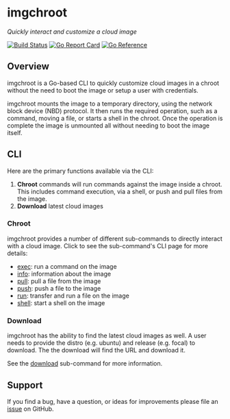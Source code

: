 # imgchroot

*Quickly interact and customize a cloud image*

[![Build Status](https://travis-ci.org/powersj/imgchroot.svg?branch=master)](https://travis-ci.org/powersj/imgchroot/) [![Go Report Card](https://goreportcard.com/badge/github.com/powersj/imgchroot)](https://goreportcard.com/report/github.com/powersj/imgchroot) [![Go Reference](https://pkg.go.dev/badge/github.com/powersj/imgchroot.svg)](https://pkg.go.dev/github.com/powersj/imgchroot)

## Overview

imgchroot is a Go-based CLI to quickly customize cloud images in a chroot
without the need to boot the image or setup a user with credentials.

imgchroot mounts the image to a temporary directory, using the network
block device (NBD) protocol. It then runs the required operation, such as a
command, moving a file, or starts a shell in the chroot. Once the operation is
complete the image is unmounted all without needing to boot the image itself.

## CLI

Here are the primary functions available via the CLI:

1. **Chroot** commands will run commands against the image inside a chroot.
   This includes command execution, via a shell, or push and pull files from
   the image.
1. **Download** latest cloud images

### Chroot

imgchroot provides a number of different sub-commands to directly interact
with a cloud image. Click to see the sub-command's CLI page for more details:

* [exec](chroot/#exec): run a command on the image
* [info](chroot/#info): information about the image
* [pull](chroot/#pull): pull a file from the image
* [push](chroot/#push): push a file to the image
* [run](chroot/#run): transfer and run a file on the image
* [shell](chroot/#shell): start a shell on the image

### Download

imgchroot has the ability to find the latest cloud images as well. A user
needs to provide the distro (e.g. ubuntu) and release (e.g. focal) to download.
The the download will find the URL and download it.

See the [download](download) sub-command for more information.

## Support

If you find a bug, have a question, or ideas for improvements please file an
[issue](https://github.com/powersj/imgchroot/issues/new) on GitHub.
